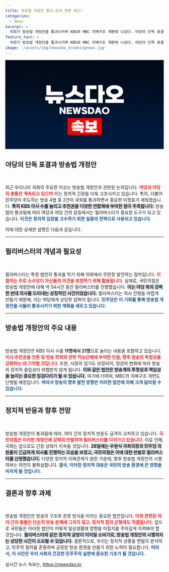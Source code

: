 ```yaml
---
title: 방송법 개정안 통과…정국 변동 예고!
categories:
  - News
excerpt: >
  국회가 방송법 개정안을 통과시키며 KBS와 MBC 지배구조 개편에 나섰다. 야당의 단독 표결과 여당의 필리버스터가 맞붙는 가운데, 방송 4법의 막바지 충돌이 예고된다. 클릭하고 이번 정치 전투의 속살을 확인해보세요!
feature_text: >
  국회가 방송법 개정안을 통과시키며 KBS와 MBC 지배구조 개편에 나섰다. 야당의 단독 표결과 여당의 필리버스터가 맞붙는 가운데, 방송 4법의 막바지 충돌이 예고된다. 클릭하고 이번 정치 전투의 속살을 확인해보세요!
image: '/assets/img/newsdao_breakingnews.jpg'
---
```


<p><img src="/assets/img/newsdao_breakingnews.jpg" alt="koreaapp 속보" /></p>

<h2 data-ke-size="size26">야당의 단독 표결과 방송법 개정안</h2>

<p data-ke-size="size16">&nbsp;</p>

<p>최근 우리나라 국회의 주요한 이슈는 방송법 개정안과 관련된 논의입니다. <b><span style="color: #ee2323;">여당과 야당의 충돌은 계속되고 있으며</span></b> 이는 정치적 긴장을 더욱 고조시키고 있습니다. 특히, 더불어민주당이 주도하는 방송 4법 중 2건이 국회를 통과하면서 중요한 이정표가 세워졌습니다. <b><span style="background-color: #21538527;">특히 KBS 이사 수를 늘리고 추천권을 다양한 연합체에 부여한 점이 주목됩니다.</span></b> 방송법이 통과됨에 따라 여당과 야당 간의 갈등에서는 필리버스터가 중요한 도구가 되고 있습니다. <b><span style="color: #1a5490;">이것은 정치적 입장을 고수하기 위한 일종의 전략으로 사용되고 있습니다.</span></b></p>

<p>이에 대한 상세한 설명은 다음과 같습니다.</p>

<hr>

<h2 data-ke-size="size26">필리버스터의 개념과 필요성</h2>

<p data-ke-size="size16">&nbsp;</p>

<p>필리버스터는 특정 법안의 통과를 막기 위해 의회에서 무한정 발언하는 절차입니다. <b><span style="color: #ee2323;">이 절차는 주로 소수당이 자신들의 의견을 표명하기 위해 활용됩니다.</span></b> 실제로, 국민의힘은 방송법 개정안에 대해 약 54시간 동안 필리버스터를 진행했습니다. <b><span style="background-color: #21538527;">이는 야당 측의 강력한 반대 의사를 드러내는 상징적인 사건이었습니다.</span></b> 필리버스터는 의사 진행을 어렵게 만들기 때문에, 이는 여당에게 상당한 압박이 됩니다. <b><span style="color: #1a5490;">민주당은 이 기회를 통해 방송법 개정안을 서둘러 통과시키기 위한 계획을 세우고 있습니다.</span></b></p>

<hr>

<h2 data-ke-size="size26">방송법 개정안의 주요 내용</h2>

<p data-ke-size="size16">&nbsp;</p>

<p>방송법 개정안은 KBS 이사 수를 <b>11명에서 21명</b>으로 늘리는 내용을 포함하고 있습니다. <b><span style="color: #ee2323;">이사 추천권을 언론 및 방송 학회와 관련 직능단체에 부여한 만큼, 향후 방송의 독립성을 강화하는 데 기여할 것입니다.</span></b> 또한, 사장의 임기도 보장되어, 정권의 변화에 따라 방송의 정치적 중립성이 위협받지 않게 됩니다. <b><span style="background-color: #21538527;">이와 같은 법안은 방송계의 투명성과 책임성을 높이는 중요한 징검다리가 될 수 있습니다.</span></b> 여기에 더하여, MBC의 지배구조 개편도 단행될 예정입니다. <b><span style="color: #1a5490;">따라서 방송의 향후 발전 방향은 이러한 법안에 의해 크게 달라질 수 있습니다.</span></b></p>

<hr>

<h2 data-ke-size="size26">정치적 반응과 향후 전망</h2>

<p data-ke-size="size16">&nbsp;</p>

<p>방송법 개정안이 통과됨에 따라, 여야 간의 정치적 반응도 급격히 교차하고 있습니다. <b><span style="color: #ee2323;">국민의힘은 이러한 개정안에 강력히 반발하며 필리버스터를 이어가고 있습니다.</span></b> 이로 인해, 국회는 앞으로도 긴장 상태가 지속될 것입니다. <b><span style="background-color: #21538527;">28일에는 우원식 국회의장과 민주당 의원들이 긴급하게 의사를 진행하는 모습을 보였고, 국민의힘은 이에 대한 반발로 필리버스터를 신청했습니다.</span></b> 다양한 정치적 이해관계가 얽힌 가운데, 향후 방송법 개정안의 시행 여부는 여전히 불확실합니다. <b><span style="color: #1a5490;">결국, 이러한 정치적 대응은 국민의 방송 환경에 큰 영향을 미치게 될 것입니다.</span></b></p>

<hr>

<h2 data-ke-size="size26">결론과 향후 과제</h2>

<p data-ke-size="size16">&nbsp;</p>

<p>방송법 개정안은 방송의 구조와 운영 방식을 미치는 중요한 법안입니다. <b><span style="color: #ee2323;">이와 관련된 여야 간의 충돌은 단순히 방송 문제에 그치지 않고, 정치적 힘의 균형에도 직결됩니다.</span></b> 앞으로 국민들은 이러한 법안이 어떻게 일상생활에 영향을 미칠지를 주의깊게 지켜봐야 할 것입니다. <b><span style="background-color: #21538527;">필리버스터와 같은 정치적 공방이 이어질 소비가로, 방송법 개정안의 시행까지는 상당한 시간이 소요될 수 있습니다.</span></b> 결론적으로, 우리는 정치적 상황을 면밀히 분석하고, 민주적 절차를 존중하며 공정한 방송 환경을 만들기 위한 노력이 필요합니다. <b><span style="color: #1a5490;">따라서, 이 사안은 우리 사회의 건강한 민주주의 실현에 중요한 기초가 될 것입니다.</span></b></p>
실시간 뉴스 속보는, <a href="https://newsdao.kr" rel="dofollow">https://newsdao.kr</a>


